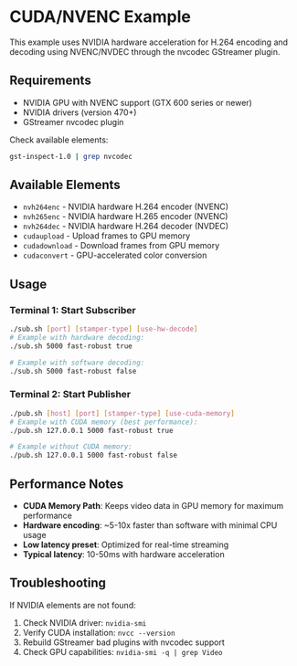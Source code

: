 # CUDA/NVENC Example

This example uses NVIDIA hardware acceleration for H.264 encoding and decoding using NVENC/NVDEC through the nvcodec GStreamer plugin.

## Requirements
- NVIDIA GPU with NVENC support (GTX 600 series or newer)
- NVIDIA drivers (version 470+)
- GStreamer nvcodec plugin

Check available elements:
```bash
gst-inspect-1.0 | grep nvcodec
```

## Available Elements
- `nvh264enc` - NVIDIA hardware H.264 encoder (NVENC)
- `nvh265enc` - NVIDIA hardware H.265 encoder (NVENC)
- `nvh264dec` - NVIDIA hardware H.264 decoder (NVDEC)
- `cudaupload` - Upload frames to GPU memory
- `cudadownload` - Download frames from GPU memory
- `cudaconvert` - GPU-accelerated color conversion

## Usage

### Terminal 1: Start Subscriber
```bash
./sub.sh [port] [stamper-type] [use-hw-decode]
# Example with hardware decoding:
./sub.sh 5000 fast-robust true

# Example with software decoding:
./sub.sh 5000 fast-robust false
```

### Terminal 2: Start Publisher
```bash
./pub.sh [host] [port] [stamper-type] [use-cuda-memory]
# Example with CUDA memory (best performance):
./pub.sh 127.0.0.1 5000 fast-robust true

# Example without CUDA memory:
./pub.sh 127.0.0.1 5000 fast-robust false
```

## Performance Notes
- **CUDA Memory Path**: Keeps video data in GPU memory for maximum performance
- **Hardware encoding**: ~5-10x faster than software with minimal CPU usage
- **Low latency preset**: Optimized for real-time streaming
- **Typical latency**: 10-50ms with hardware acceleration

## Troubleshooting
If NVIDIA elements are not found:
1. Check NVIDIA driver: `nvidia-smi`
2. Verify CUDA installation: `nvcc --version`
3. Rebuild GStreamer bad plugins with nvcodec support
4. Check GPU capabilities: `nvidia-smi -q | grep Video`